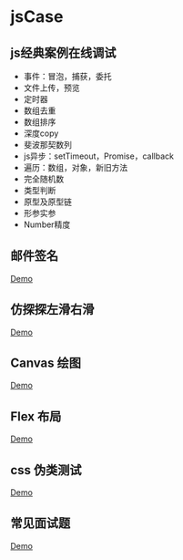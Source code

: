 # jsCase

## js经典案例在线调试
- 事件：冒泡，捕获，委托
- 文件上传，预览
- 定时器
- 数组去重
- 数组排序
- 深度copy
- 斐波那契数列
- js异步：setTimeout，Promise，callback
- 遍历：数组，对象，新旧方法
- 完全随机数
- 类型判断
- 原型及原型链
- 形参实参
- Number精度

## 邮件签名
[Demo](https://artskin.github.io/jsCase/mail_sign.html)

## 仿探探左滑右滑
[Demo](https://artskin.github.io/jsCase/tantan.slide.html)

## Canvas 绘图
[Demo](https://artskin.github.io/jsCase/canvas.html)

## Flex 布局
[Demo](https://artskin.github.io/jsCase/flex-layout.html)

## css 伪类测试
[Demo](https://artskin.github.io/jsCase/pseudo.classes.html)

## 常见面试题
[Demo](https://artskin.github.io/jsCase/interview.html)